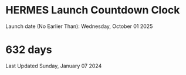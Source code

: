 # HERMES Launch Countdown Clock

Launch date (No Earlier Than): Wednesday, October 01 2025
# 632 days

Last Updated Sunday, January 07 2024